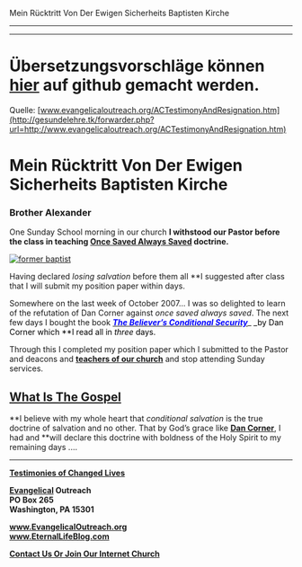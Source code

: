 <!--t Mein Rücktritt Von Der Ewigen Sicherheits Baptisten Kirche - in Arbeit (0% übersetzt) t-->
<!--d d-->

Mein Rücktritt Von Der Ewigen Sicherheits Baptisten Kirche

- - - 
- - -

# Übersetzungsvorschläge können [hier](https://github.com/gesundelehre/gesundelehre_translate/blob/master/content/static/zeugnisse/mein-ruecktritt-von-der-ewigen-sicherheits-baptisten-kirche.md) auf github gemacht werden.

Quelle: [www.evangelicaloutreach.org/ACTestimonyAndResignation.htm](http://gesundelehre.tk/forwarder.php?url=http://www.evangelicaloutreach.org/ACTestimonyAndResignation.htm)


# Mein Rücktritt Von Der Ewigen Sicherheits Baptisten Kirche

### Brother Alexander

One Sunday School morning in our church **I withstood our Pastor before the class in teaching [Once Saved Always Saved](http://gesundelehre.tk/forwarder.php?url=http://www.evangelicaloutreach.org/eternal-security.html) doctrine.** 

[![former baptist](../files/pictures/former-baptist-once-saved-always-saved.jpg "Almost all Baptists are teaching WRONGLY about the believer's security.")](http://gesundelehre.tk/forwarder.php?url=http://www.evangelicaloutreach.org/scissors.htm)

Having declared _losing salvation_ before them all **I suggested after class that I will submit my position paper within days.

Somewhere on the last week of October 2007... I was so delighted to learn of the refutation of Dan Corner against _once saved always saved_. The next few days I bought the book [_**<font color="blue">The Believer’s Conditional Security</font>**_](http://gesundelehre.tk/forwarder.php?url=http://www.evangelicaloutreach.org/evangelical-books.html)_<span style="color: #000000">  _by Dan Corner which **I read all in _three_ days.

Through this I completed my position paper which I submitted to the Pastor and deacons and [**teachers of our church**](http://gesundelehre.tk/forwarder.php?url=http://www.evangelicaloutreach.org/eternal-security-teachers.html) and stop attending Sunday services.

## [What Is The Gospel](http://gesundelehre.tk/forwarder.php?url=http://www.evangelicaloutreach.org/whichgospel.htm)

**I believe with my whole heart that _conditional salvation_ is the true doctrine of salvation and no other.  That by God’s grace like [**Dan Corner**](http://gesundelehre.tk/forwarder.php?url=http://www.evangelicaloutreach.org/dancorner.html), I had and **will declare this doctrine with boldness of the Holy Spirit to my remaining days ....

* * *

**[Testimonies of Changed Lives](http://gesundelehre.tk/forwarder.php?url=http://www.evangelicaloutreach.org/paul.html)**

**[Evangelical](http://gesundelehre.tk/forwarder.php?url=http://www.evangelicaloutreach.org/index.html) Outreach**  
**PO Box 265**  
**Washington, PA 15301**

**www.EvangelicalOutreach.org**  
**www.EternalLifeBlog.com**

**[Contact Us Or Join Our Internet Church](http://gesundelehre.tk/forwarder.php?url=http://www.evangelicaloutreach.org/contact.html)**